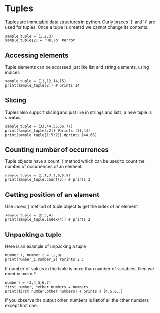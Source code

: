 # Tuples

Tuples are immutable data structures in python. Curly braces '(' and ')' are used for tuples. Once a tuple is created we cannot change its contents.
```
sample_tuple = (1,2,3)
sample_tuple[2] = 'Hello' #error
```

## Accessing elements
Tuple elements can be accessed just like list and string elements, using indices
```
sample_tuple = (11,12,14,15)
print(sample_tuple[2]) # prints 14
```

## Slicing 
Tuples also support slicing and just like in strings and lists, a new tuple is created.
```
sample_tuple = (33,44,55,66,77)
print(sample_tuple[:2]) #prints (33,44)
print(sample_tuple[1:5:2]) #prints (44,66)
```

## Counting number of occurrences
Tuple objects have a count( ) method which can be used to count the number of occurrences of an element.
```
sample_tuple = (1,1,3,3,5,5,5)
print(sample_tuple.count(5)) # prints 3

```
## Getting position of an element
Use index( ) method of tuple object to get the index of an element
```
sample_tuple = (2,3,4)
print(sample_tuple.index(4)) # prints 2
```
## Unpacking a tuple
Here is an example of unpacking a tuple

```
number_1, number_2 = (2,3)
print(number_1,number_2) #prints 2 3
```
If number of values in the tuple is more than number of variables, then we need to use a \*
```
numbers = (3,4,5,6,7)
first_number, *other_numbers = numbers
print(first_number,other_numbers) # prints 3 [4,5,6,7]
```
If you observe the output other_numbers is **list** of all the other numbers except first one.

